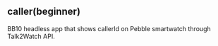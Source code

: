caller(beginner)
--------------
BB10 headless app that shows callerId on Pebble smartwatch through Talk2Watch API.